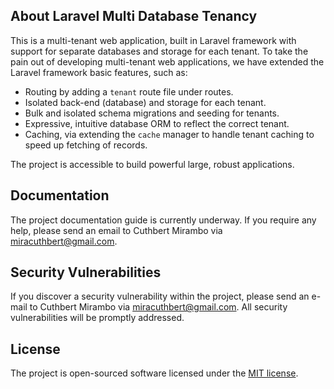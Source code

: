 ## About Laravel Multi Database Tenancy

This is a multi-tenant web application, built in Laravel framework with support for separate databases and storage for each tenant. To take the pain out of developing multi-tenant web applications, we have extended the Laravel framework basic features, such as:

- Routing by adding a `tenant` route file under routes.
- Isolated back-end (database) and storage for each tenant.
- Bulk and isolated schema migrations and seeding for tenants.
- Expressive, intuitive database ORM to reflect the correct tenant.
- Caching, via extending the `cache` manager to handle tenant caching to speed up fetching of records.

The project is accessible to build powerful large, robust applications.

## Documentation

The project documentation guide is currently underway. If you require any help, please send an email to Cuthbert Mirambo via [miracuthbert@gmail.com](mailto:miracuthbert@gmail.com).

## Security Vulnerabilities

If you discover a security vulnerability within the project, please send an e-mail to Cuthbert Mirambo via [miracuthbert@gmail.com](mailto:miracuthbert@gmail.com). All security vulnerabilities will be promptly addressed.

## License

The project is open-sourced software licensed under the [MIT license](https://opensource.org/licenses/MIT).
